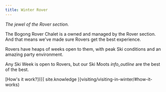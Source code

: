 ```yaml
---
title: Winter Rover
---
```

_The jewel of the Rover section._

The Bogong Rover Chalet is a owned and managed by the Rover section. And that
means we've made sure Rovers get the best experience.

Rovers have heaps of weeks open to them, with peak Ski conditions and an amazing
party environment.

Any Ski Week is open to Rovers, but our Ski Moots <i class='material-icons'
title='Ski Weeks 1, 3, 5 and 10.'>info_outline</i> are the best of the best.

[How's it work?]({{ site.knowledge }}visiting/visiting-in-winter/#how-it-works)

<!--[Book now!]({{ site.booknow }})-->
